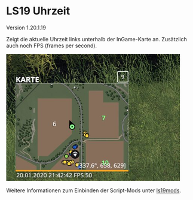 # LS19 Uhrzeit

Version 1.20.1.19

Zeigt die aktuelle Uhrzeit links unterhalb der InGame-Karte an. Zusätzlich auch noch FPS (frames per second).

![Screenshot](./images/screenshot.jpg)

Weitere Informationen zum Einbinden der Script-Mods unter [ls19mods](../README.md).
